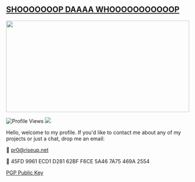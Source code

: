 ## [SHOOOOOOOP DAAAA WHOOOOOOOOOOOP](https://knowyourmeme.com/memes/shoop-da-whoop)
<img  src="https://github.com/ntwrite/ntwrite/assets/110534650/51dbc3b4-9432-4a90-aac9-931269cea321"  width="500"  height="250">

![Profile Views](https://komarev.com/ghpvc/?username=ntwrite&color=dc143c)
![](https://img.shields.io/website?down_color=red&style=flat-square&up_color=dc143c&url=https%3A%2F%2Fapp.supreme.sh)

Hello, welcome to my profile. If you'd like to contact me about any of my projects or just a chat, drop me an email: 

📩 pr0@riseup.net

🐾 45FD 9961 ECD1 D281 62BF F6CE 5A46 7A75 469A 2554

[PGP Public Key](https://github.com/ntwrite/ntwrite/blob/main/publickey.asc)
